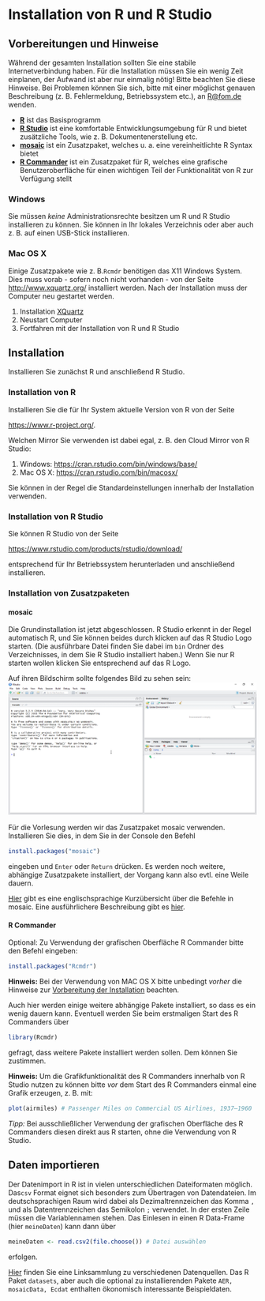 Installation von R und R Studio
================

Vorbereitungen und Hinweise
---------------------------

Während der gesamten Installation sollten Sie eine stabile Internetverbindung haben. Für die Installation müssen Sie ein wenig Zeit einplanen, der Aufwand ist aber nur einmalig nötig! Bitte beachten Sie diese Hinweise. Bei Problemen können Sie sich, bitte mit einer möglichst genauen Beschreibung (z. B. Fehlermeldung, Betriebssystem etc.), an <R@fom.de> wenden.

-   [**R**](https://www.r-project.org/) ist das Basisprogramm
-   [**R Studio**](https://www.rstudio.com/) ist eine komfortable Entwicklungsumgebung für R und bietet zusätzliche Tools, wie z. B. Dokumentenerstellung etc.
-   [**mosaic**]((https://cran.r-project.org/web/packages/mosaic/)) ist ein Zusatzpaket, welches u. a. eine vereinheitlichte R Syntax bietet
-   [**R Commander**](http://socserv.socsci.mcmaster.ca/jfox/Misc/Rcmdr/) ist ein Zusatzpaket für R, welches eine grafische Benutzeroberfläche für einen wichtigen Teil der Funktionalität von R zur Verfügung stellt

### Windows

Sie müssen *keine* Administrationsrechte besitzen um R und R Studio installieren zu können. Sie können in Ihr lokales Verzeichnis oder aber auch z. B. auf einen USB-Stick installieren.

### Mac OS X

Einige Zusatzpakete wie z. B.`Rcmdr` benötigen das X11 Windows System. Dies muss vorab - sofern noch nicht vorhanden - von der Seite <http://www.xquartz.org/> installiert werden. Nach der Installation muss der Computer neu gestartet werden.

1.  Installation [XQuartz](http://www.xquartz.org/)
2.  Neustart Computer
3.  Fortfahren mit der Installation von R und R Studio

Installation
------------

Installieren Sie zunächst R und anschließend R Studio.

### Installation von R

Installieren Sie die für Ihr System aktuelle Version von R von der Seite

<https://www.r-project.org/>.

Welchen Mirror Sie verwenden ist dabei egal, z. B. den Cloud Mirror von R Studio:

1.  Windows: <https://cran.rstudio.com/bin/windows/base/>
2.  Mac OS X: <https://cran.rstudio.com/bin/macosx/>

Sie können in der Regel die Standardeinstellungen innerhalb der Installation verwenden.

### Installation von R Studio

Sie können R Studio von der Seite

<https://www.rstudio.com/products/rstudio/download/>

entsprechend für Ihr Betriebssystem herunterladen und anschließend installieren.

### Installation von Zusatzpaketen

#### mosaic

Die Grundinstallation ist jetzt abgeschlossen. R Studio erkennt in der Regel automatisch R, und Sie können beides durch klicken auf das R Studio Logo starten. (Die ausführbare Datei finden Sie dabei im `bin` Ordner des Verzeichnisses, in dem Sie R Studio installiert haben.) Wenn Sie nur R starten wollen klicken Sie entsprechend auf das R Logo.

Auf ihren Bildschirm sollte folgendes Bild zu sehen sein: ![](RStudio-Screenshot.png)

Für die Vorlesung werden wir das Zusatzpaket mosaic verwenden. Installieren Sie dies, in dem Sie in der Console den Befehl

``` r
install.packages("mosaic")
```

eingeben und `Enter` oder `Return` drücken. Es werden noch weitere, abhängige Zusatzpakete installiert, der Vorgang kann also evtl. eine Weile dauern.

[Hier](https://cran.r-project.org/web/packages/mosaic/vignettes/MinimalR.pdf) gibt es eine englischsprachige Kurzübersicht über die Befehle in mosaic. Eine ausführlichere Beschreibung gibt es [hier](https://github.com/ProjectMOSAIC/LittleBooks/blob/master/StudentGuide/MOSAIC-StudentGuide.pdf).

#### R Commander

Optional: Zu Verwendung der grafischen Oberfläche R Commander bitte den Befehl eingeben:

``` r
install.packages("Rcmdr")
```

**Hinweis:** Bei der Verwendung von MAC OS X bitte unbedingt *vorher* die Hinweise zur [Vorbereitung der Installation](#anchor) beachten.

Auch hier werden einige weitere abhängige Pakete installiert, so dass es ein wenig dauern kann. Eventuell werden Sie beim erstmaligen Start des R Commanders über

``` r
library(Rcmdr)
```

gefragt, dass weitere Pakete installiert werden sollen. Dem können Sie zustimmen.

**Hinweis:** Um die Grafikfunktionalität des R Commanders innerhalb von R Studio nutzen zu können bitte *vor* dem Start des R Commanders einmal eine Grafik erzeugen, z. B. mit:

``` r
plot(airmiles) # Passenger Miles on Commercial US Airlines, 1937–1960
```

*Tipp:* Bei ausschließlicher Verwendung der grafischen Oberfläche des R Commanders diesen direkt aus R starten, ohne die Verwendung von R Studio.

Daten importieren
-----------------

Der Datenimport in R ist in vielen unterschiedlichen Dateiformaten möglich. Das`csv` Format eignet sich besonders zum Übertragen von Datendateien. Im deutschsprachigen Raum wird dabei als Dezimaltrennzeichen das Komma `,` und als Datentrennzeichen das Semikolon `;` verwendet. In der ersten Zeile müssen die Variablennamen stehen. Das Einlesen in einen R Data-Frame (hier `meineDaten`) kann dann über

``` r
meineDaten <- read.csv2(file.choose()) # Datei auswählen
```

erfolgen.

[Hier](https://www.fom.de/forschung/institute/ifes/studium-und-lehre.html#!acc=datenquellen) finden Sie eine Linksammlung zu verschiedenen Datenquellen. Das R Paket `datasets`, aber auch die optional zu installierenden Pakete `AER, mosaicData, Ecdat` enthalten ökonomisch interessante Beispieldaten.
